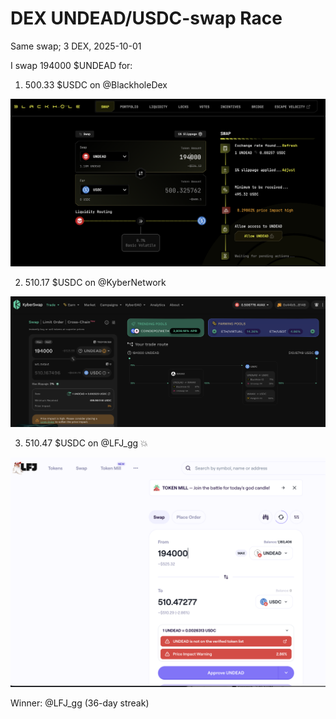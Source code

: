 # DEX UNDEAD/USDC-swap Race 

Same swap; 3 DEX, 2025-10-01 

I swap 194000 $UNDEAD for: 

1. 500.33 $USDC on @BlackholeDex 

![UNDEAD/USDC swap on Blackhole](imgs/01a-blackhole.png) 

2. 510.17 $USDC on @KyberNetwork 

![UNDEAD/USDC swap on Kyber](imgs/01b-kyber.png) 

3. 510.47 $USDC on @LFJ_gg 💥 

![UNDEAD/USDC swap on LFJ](imgs/01c-lfj.png) 

Winner: @LFJ_gg (36-day streak) 


